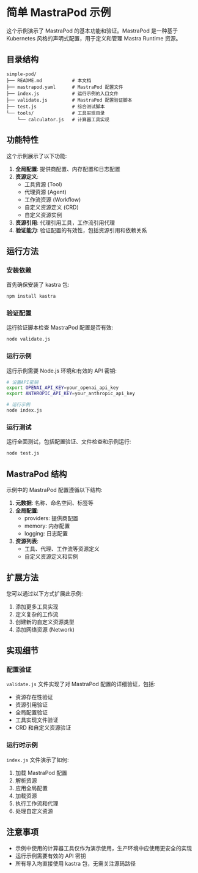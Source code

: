 # 简单 MastraPod 示例

这个示例演示了 MastraPod 的基本功能和验证。MastraPod 是一种基于 Kubernetes 风格的声明式配置，用于定义和管理 Mastra Runtime 资源。

## 目录结构

```
simple-pod/
├── README.md           # 本文档
├── mastrapod.yaml      # MastraPod 配置文件
├── index.js            # 运行示例的入口文件
├── validate.js         # MastraPod 配置验证脚本
├── test.js             # 综合测试脚本
└── tools/              # 工具实现目录
    └── calculator.js   # 计算器工具实现
```

## 功能特性

这个示例展示了以下功能:

1. **全局配置**: 提供商配置、内存配置和日志配置
2. **资源定义**: 
   - 工具资源 (Tool)
   - 代理资源 (Agent)
   - 工作流资源 (Workflow)
   - 自定义资源定义 (CRD)
   - 自定义资源实例
3. **资源引用**: 代理引用工具，工作流引用代理
4. **验证能力**: 验证配置的有效性，包括资源引用和依赖关系

## 运行方法

### 安装依赖

首先确保安装了 kastra 包:

```bash
npm install kastra
```

### 验证配置

运行验证脚本检查 MastraPod 配置是否有效:

```bash
node validate.js
```

### 运行示例

运行示例需要 Node.js 环境和有效的 API 密钥:

```bash
# 设置API密钥
export OPENAI_API_KEY=your_openai_api_key
export ANTHROPIC_API_KEY=your_anthropic_api_key

# 运行示例
node index.js
```

### 运行测试

运行全面测试，包括配置验证、文件检查和示例运行:

```bash
node test.js
```

## MastraPod 结构

示例中的 MastraPod 配置遵循以下结构:

1. **元数据**: 名称、命名空间、标签等
2. **全局配置**: 
   - providers: 提供商配置
   - memory: 内存配置
   - logging: 日志配置
3. **资源列表**: 
   - 工具、代理、工作流等资源定义
   - 自定义资源定义和实例
   
## 扩展方法

您可以通过以下方式扩展此示例:

1. 添加更多工具实现
2. 定义复杂的工作流
3. 创建新的自定义资源类型
4. 添加网络资源 (Network)

## 实现细节

### 配置验证

`validate.js` 文件实现了对 MastraPod 配置的详细验证，包括:

- 资源存在性验证
- 资源引用验证
- 全局配置验证
- 工具实现文件验证
- CRD 和自定义资源验证

### 运行时示例

`index.js` 文件演示了如何:

1. 加载 MastraPod 配置
2. 解析资源
3. 应用全局配置
4. 加载资源
5. 执行工作流和代理
6. 处理自定义资源

## 注意事项

- 示例中使用的计算器工具仅作为演示使用，生产环境中应使用更安全的实现
- 运行示例需要有效的 API 密钥
- 所有导入均直接使用 kastra 包，无需关注源码路径 